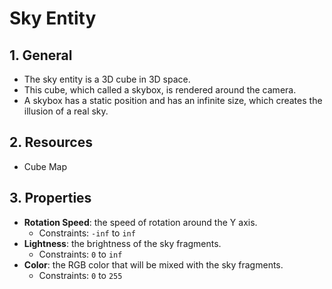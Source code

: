 # Sky Entity

## 1. General

- The sky entity is a 3D cube in 3D space.
- This cube, which called a skybox, is rendered around the camera.
- A skybox has a static position and has an infinite size, which creates the illusion of a real sky.

## 2. Resources

- Cube Map

## 3. Properties

- **Rotation Speed**: the speed of rotation around the Y axis.
  - Constraints: `-inf` to `inf`
- **Lightness**: the brightness of the sky fragments.
  - Constraints: `0` to `inf`
- **Color**: the RGB color that will be mixed with the sky fragments.
  - Constraints: `0` to `255`
